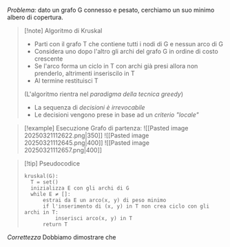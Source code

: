 *Problema:* dato un grafo G connesso e pesato, cerchiamo un suo minimo albero di copertura.

>[!note] Algoritmo di Kruskal
>- Parti con il grafo T che contiene tutti i nodi di G e nessun arco di G
>- Considera uno dopo l'altro gli archi del grafo G in ordine di costo crescente
>- Se l'arco forma un ciclo in T con archi già presi allora non prenderlo, altrimenti inseriscilo in T
>- Al termine restituisci T
>
>(L'algoritmo rientra nel *paradigma della tecnica greedy*)
>- La sequenza di *decisioni è irrevocabile*
>- Le decisioni vengono prese in base ad un *criterio "locale"*

>[!example] Esecuzione
>Grafo di partenza:
>![[Pasted image 20250321112622.png|350]]
>![[Pasted image 20250321112645.png|400]]
>![[Pasted image 20250321112657.png|400]]

>[!tip] Pseudocodice
>```
>kruskal(G):
>	T = set()
>	inizializza E con gli archi di G
>	while E ≠ []:
>		estrai da E un arco(x, y) di peso minimo
>		if l'inserimento di (x, y) in T non crea ciclo con gli archi in T:
>			inserisci arco(x, y) in T
>		return T
>
>```

*Correttezza*
Dobbiamo dimostrare che
